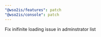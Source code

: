 ```yaml
---
"@wso2is/features": patch
"@wso2is/console": patch
---
```


Fix inifinite loading issue in adminstrator list
